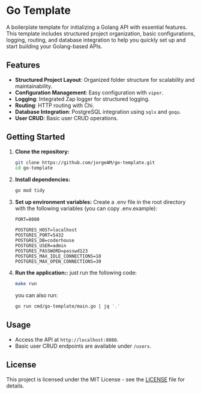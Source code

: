 # Go Template

A boilerplate template for initializing a Golang API with essential features. This template includes structured project organization, basic configurations, logging, routing, and database integration to help you quickly set up and start building your Golang-based APIs.

## Features

- **Structured Project Layout**: Organized folder structure for scalability and maintainability.
- **Configuration Management**: Easy configuration with `viper`.
- **Logging**: Integrated Zap logger for structured logging.
- **Routing**: HTTP routing with Chi.
- **Database Integration**: PostgreSQL integration using `sqlx` and `goqu`.
- **User CRUD**: Basic user CRUD operations.

## Getting Started

1. **Clone the repository:**

   ```sh
   git clone https://github.com/jorgeAM/go-template.git
   cd go-template
   ```
2. **Install dependencies:**
    ```sh
   go mod tidy
   ```
3. **Set up environment variables:**
Create a .env file in the root directory with the following variables (you can copy .env.example):

    ```env
    PORT=8080

    POSTGRES_HOST=localhost
    POSTGRES_PORT=5432
    POSTGRES_DB=coderhouse
    POSTGRES_USER=admin
    POSTGRES_PASSWORD=passwd123
    POSTGRES_MAX_IDLE_CONNECTIONS=10
    POSTGRES_MAX_OPEN_CONNECTIONS=30
    ```

4. **Run the application::**
    just run the following code:

    ```sh
    make run
    ```

    you can also run:
    ```sh
    go run cmd/go-template/main.go | jq '.'
    ```

## Usage

- Access the API at `http://localhost:8080`.
- Basic user CRUD endpoints are available under `/users`.

## License

This project is licensed under the MIT License - see the [LICENSE](https://github.com/jorgeAM/go-template/blob/main/LICENCE) file for details.


